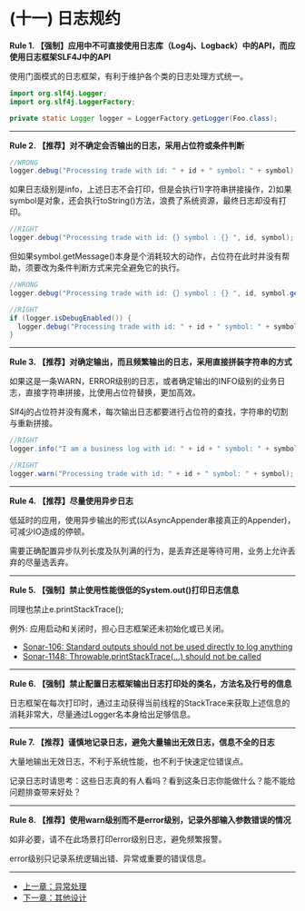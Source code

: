 # (十一) 日志规约

**Rule 1. 【强制】应用中不可直接使用日志库（Log4j、Logback）中的API，而应使用日志框架SLF4J中的API**

使用门面模式的日志框架，有利于维护各个类的日志处理方式统一。

```java
import org.slf4j.Logger;
import org.slf4j.LoggerFactory;

private static Logger logger = LoggerFactory.getLogger(Foo.class);
```

----  

**Rule 2. 【推荐】对不确定会否输出的日志，采用占位符或条件判断**

```java
//WRONG
logger.debug("Processing trade with id: " + id + " symbol: " + symbol);
```

如果日志级别是info，上述日志不会打印，但是会执行1)字符串拼接操作，2)如果symbol是对象，还会执行toString()方法，浪费了系统资源，最终日志却没有打印。

```java
//RIGHT
logger.debug("Processing trade with id: {} symbol : {} ", id, symbol);
```


但如果symbol.getMessage()本身是个消耗较大的动作，占位符在此时并没有帮助，须要改为条件判断方式来完全避免它的执行。

```java
//WRONG
logger.debug("Processing trade with id: {} symbol : {} ", id, symbol.getMessage());

//RIGHT
if (logger.isDebugEnabled()) {
  logger.debug("Processing trade with id: " + id + " symbol: " + symbol.getMessage());
}
```

----  

**Rule 3. 【推荐】对确定输出，而且频繁输出的日志，采用直接拼装字符串的方式**
  
如果这是一条WARN，ERROR级别的日志，或者确定输出的INFO级别的业务日志，直接字符串拼接，比使用占位符替换，更加高效。

Slf4j的占位符并没有魔术，每次输出日志都要进行占位符的查找，字符串的切割与重新拼接。

```java
//RIGHT
logger.info("I am a business log with id: " + id + " symbol: " + symbol);

//RIGHT
logger.warn("Processing trade with id: " + id + " symbol: " + symbol);
```

----  

**Rule 4. 【推荐】尽量使用异步日志**

低延时的应用，使用异步输出的形式(以AsyncAppender串接真正的Appender)，可减少IO造成的停顿。

需要正确配置异步队列长度及队列满的行为，是丢弃还是等待可用，业务上允许丢弃的尽量选丢弃。

----  

**Rule 5. 【强制】禁止使用性能很低的System.out()打印日志信息**

同理也禁止e.printStackTrace();

例外: 应用启动和关闭时，担心日志框架还未初始化或已关闭。

* [Sonar-106: Standard outputs should not be used directly to log anything](https://rules.sonarsource.com/java/RSPEC-106)
* [Sonar-1148: Throwable.printStackTrace(...) should not be called](https://rules.sonarsource.com/java/RSPEC-1148)

----  

**Rule 6. 【强制】禁止配置日志框架输出日志打印处的类名，方法名及行号的信息**

日志框架在每次打印时，通过主动获得当前线程的StackTrace来获取上述信息的消耗非常大，尽量通过Logger名本身给出足够信息。

----  

**Rule 7. 【推荐】谨慎地记录日志，避免大量输出无效日志，信息不全的日志**

大量地输出无效日志，不利于系统性能，也不利于快速定位错误点。

记录日志时请思考：这些日志真的有人看吗？看到这条日志你能做什么？能不能给问题排查带来好处？

---- 

**Rule 8. 【推荐】使用warn级别而不是error级别，记录外部输入参数错误的情况**

如非必要，请不在此场景打印error级别日志，避免频繁报警。

error级别只记录系统逻辑出错、异常或重要的错误信息。

----

* [上一章：异常处理](chapter10.md)
* [下一章：其他设计](chapter12.md)
